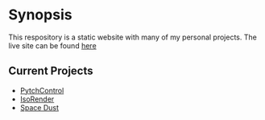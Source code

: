 # Synopsis
This respository is a static website with many of my personal projects.
The live site can be found [here](http://wyattwismer.me/ "wyattwismer.me")


## Current Projects
- [PytchControl](https://github.com/WyattWismer/PytchControl "PytchControl")
- [IsoRender](http://wyattwismer.me/IsoRender/ "IsoRender")
- [Space Dust](http://wyattwismer.me/SpaceDust/ "Space Dust")


